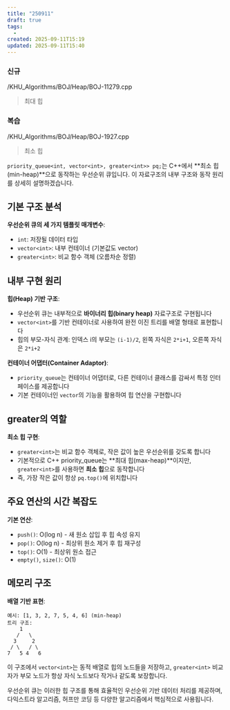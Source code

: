 ```yaml
---
title: "250911"
draft: true
tags:
  - 
created: 2025-09-11T15:19
updated: 2025-09-11T15:40
---
```

### 신규
/KHU_Algorithms/BOJ/Heap/BOJ-11279.cpp

> 최대 힙

### 복습
/KHU_Algorithms/BOJ/Heap/BOJ-1927.cpp

> 최소 힙

`priority_queue<int, vector<int>, greater<int>> pq;`는 C++에서 **최소 힙(min-heap)**으로 동작하는 우선순위 큐입니다. 이 자료구조의 내부 구조와 동작 원리를 상세히 설명하겠습니다.

## 기본 구조 분석

**우선순위 큐의 세 가지 템플릿 매개변수**:
- `int`: 저장될 데이터 타입
- `vector<int>`: 내부 컨테이너 (기본값도 vector)
- `greater<int>`: 비교 함수 객체 (오름차순 정렬)

## 내부 구현 원리

**힙(Heap) 기반 구조**:
- 우선순위 큐는 내부적으로 **바이너리 힙(binary heap)** 자료구조로 구현됩니다
- `vector<int>`를 기반 컨테이너로 사용하여 완전 이진 트리를 배열 형태로 표현합니다
- 힙의 부모-자식 관계: 인덱스 i의 부모는 `(i-1)/2`, 왼쪽 자식은 `2*i+1`, 오른쪽 자식은 `2*i+2`

**컨테이너 어댑터(Container Adaptor)**:
- `priority_queue`는 컨테이너 어댑터로, 다른 컨테이너 클래스를 감싸서 특정 인터페이스를 제공합니다
- 기본 컨테이너인 `vector`의 기능을 활용하여 힙 연산을 구현합니다

## greater<int>의 역할

**최소 힙 구현**:
- `greater<int>`는 비교 함수 객체로, 작은 값이 높은 우선순위를 갖도록 합니다
- 기본적으로 C++ priority_queue는 **최대 힙(max-heap)**이지만, `greater<int>`를 사용하면 **최소 힙**으로 동작합니다
- 즉, 가장 작은 값이 항상 `pq.top()`에 위치합니다

## 주요 연산의 시간 복잡도

**기본 연산**:
- `push()`: O(log n) - 새 원소 삽입 후 힙 속성 유지
- `pop()`: O(log n) - 최상위 원소 제거 후 힙 재구성  
- `top()`: O(1) - 최상위 원소 접근
- `empty()`, `size()`: O(1)

## 메모리 구조

**배열 기반 표현**:
```
예시: [1, 3, 2, 7, 5, 4, 6] (min-heap)
트리 구조:
    1
   /   \
  3     2
 / \   / \
7   5 4   6
```

이 구조에서 `vector<int>`는 동적 배열로 힙의 노드들을 저장하고, `greater<int>` 비교자가 부모 노드가 항상 자식 노드보다 작거나 같도록 보장합니다.

우선순위 큐는 이러한 힙 구조를 통해 효율적인 우선순위 기반 데이터 처리를 제공하며, 다익스트라 알고리즘, 허프만 코딩 등 다양한 알고리즘에서 핵심적으로 사용됩니다.